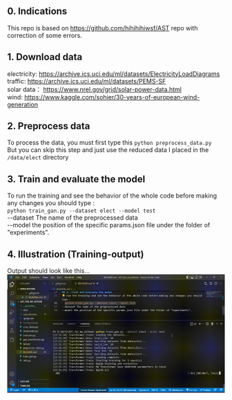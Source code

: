 ## 0. Indications
This repo is based on https://github.com/hihihihiwsf/AST repo with correction of some errors.

## 1. Download data
electricity: https://archive.ics.uci.edu/ml/datasets/ElectricityLoadDiagrams  
traffic: https://archive.ics.uci.edu/ml/datasets/PEMS-SF  
solar data： https://www.nrel.gov/grid/solar-power-data.html  
wind: https://www.kaggle.com/sohier/30-years-of-european-wind-generation   
## 2. Preprocess data
To process the data, you must first type this 
` python preprocess_data.py `  
But you can skip this step and just use the reduced data I placed in the `/data/elect` directory

## 3. Train and evaluate the model
To run the training and see the behavior of the whole code before making any changes you should type :  
` python train_gan.py --dataset elect --model test `  
--dataset The name of the preprocessed data  
--model the position of the specific params.json file under the folder of "experiments".  

## 4. Illustration (Training-output)
Output should look like this... 
<img src="others/GithubVID1.gif"> 